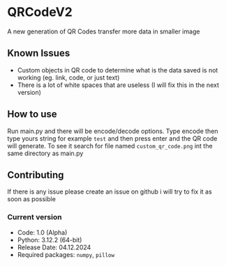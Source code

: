 # QRCodeV2
A new generation of QR Codes transfer more data in smaller image

## Known Issues

- Custom objects in QR code to determine what is the data saved is not working (eg. link, code, or just text)
- There is a lot of white spaces that are useless (I will fix this in the next version)

## How to use

Run main.py and there will be encode/decode options. Type encode then type yours string for example `test` and then press enter and the QR code will generate. To see it search for file named `custom_qr_code.png` int the same directory as main.py

## Contributing

If there is any issue please create an issue on github i will try to fix it as soon as possible

### Current version

- Code: 1.0 (Alpha)
- Python: 3.12.2 (64-bit)
- Release Date: 04.12.2024
- Required packages: `numpy`, `pillow`
